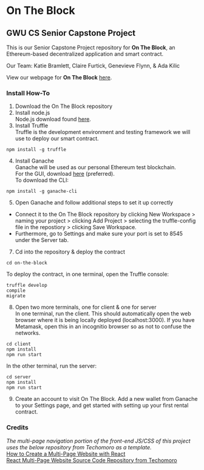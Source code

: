 # On The Block

## GWU CS Senior Capstone Project

This is our Senior Capstone Project repository for **On The Block**, an Ethereum-based decentralized application and smart contract.<br>

Our Team: Katie Bramlett, Claire Furtick, Genevieve Flynn, & Ada Kilic<br>

View our webpage for **On The Block** [here](https://katiebramlett.github.io/on-the-block/).<br>

### Install How-To

1. Download the On The Block repository
2. Install node.js<br>
Node.js download found [here](https://nodejs.org/en/).
3. Install Truffle<br>
Truffle is the development environment and testing framework we will use to deploy our smart contract.
```
npm install -g truffle
```
4. Install Ganache<br>
Ganache will be used as our personal Ethereum test blockchain.<br>
For the GUI, download [here](https://trufflesuite.com/ganache/) (preferred).<br>
To download the CLI:
```
npm install -g ganache-cli
```
5. Open Ganache and follow additional steps to set it up correctly<br>
  - Connect it to the On The Block repository by clicking New Workspace > naming your project > clicking Add Project > selecting the truffle-config file in the repostiory > clicking Save Workspace.
  - Furthermore, go to Settings and make sure your port is set to 8545 under the Server tab.<br>
7. Cd into the repository & deploy the contract<br>
```
cd on-the-block
```
To deploy the contract, in one terminal, open the Truffle console:
```
truffle develop
compile
migrate
```
8. Open two more terminals, one for client & one for server<br>
In one terminal, run the client. This should automatically open the web browser where it is being locally deployed (localhost:3000). If you have Metamask, open this in an incognitio browser so as not to confuse the networks.
```
cd client
npm install
npm run start
```
In the other terminal, run the server:
```
cd server
npm install
npm run start
```
9. Create an account to visit On The Block. Add a new wallet from Ganache to your Settings page, and get started with setting up your first rental contract.

### Credits
*The  multi-page navigation portion of the front-end JS/CSS of this project uses the below repository from Techomoro as a template.*<br>
[How to Create a Multi-Page Website with React](https://www.techomoro.com/how-to-create-a-multi-page-website-with-react-in-5-minutes/)<br>
[React Multi-Page Website Source Code Repository from Techomoro](https://github.com/techomoro/ReactMultiPageWebsite)<br>
